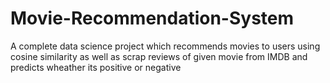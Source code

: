 # Movie-Recommendation-System
A complete data science project which recommends movies to users using cosine similarity as well as scrap reviews of given movie from IMDB and predicts wheather its positive or negative
